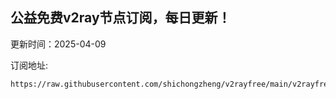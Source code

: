 ## 公益免费v2ray节点订阅，每日更新！
更新时间：2025-04-09

订阅地址:
```
https://raw.githubusercontent.com/shichongzheng/v2rayfree/main/v2rayfree
```
